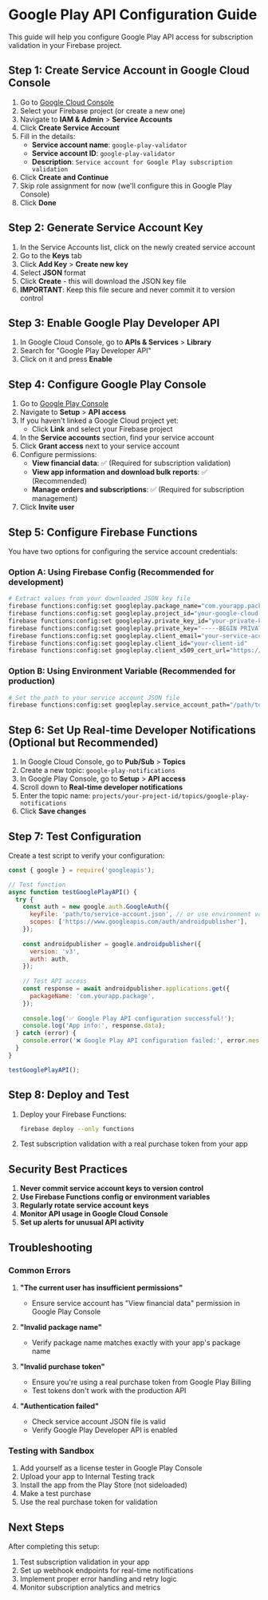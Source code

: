 # Google Play API Configuration Guide

This guide will help you configure Google Play API access for subscription validation in your Firebase project.

## Step 1: Create Service Account in Google Cloud Console

1. Go to [Google Cloud Console](https://console.cloud.google.com/)
2. Select your Firebase project (or create a new one)
3. Navigate to **IAM & Admin** > **Service Accounts**
4. Click **Create Service Account**
5. Fill in the details:
   - **Service account name**: `google-play-validator`
   - **Service account ID**: `google-play-validator`
   - **Description**: `Service account for Google Play subscription validation`
6. Click **Create and Continue**
7. Skip role assignment for now (we'll configure this in Google Play Console)
8. Click **Done**

## Step 2: Generate Service Account Key

1. In the Service Accounts list, click on the newly created service account
2. Go to the **Keys** tab
3. Click **Add Key** > **Create new key**
4. Select **JSON** format
5. Click **Create** - this will download the JSON key file
6. **IMPORTANT**: Keep this file secure and never commit it to version control

## Step 3: Enable Google Play Developer API

1. In Google Cloud Console, go to **APIs & Services** > **Library**
2. Search for "Google Play Developer API"
3. Click on it and press **Enable**

## Step 4: Configure Google Play Console

1. Go to [Google Play Console](https://play.google.com/console/)
2. Navigate to **Setup** > **API access**
3. If you haven't linked a Google Cloud project yet:
   - Click **Link** and select your Firebase project
4. In the **Service accounts** section, find your service account
5. Click **Grant access** next to your service account
6. Configure permissions:
   - **View financial data**: ✅ (Required for subscription validation)
   - **View app information and download bulk reports**: ✅ (Recommended)
   - **Manage orders and subscriptions**: ✅ (Required for subscription management)
7. Click **Invite user**

## Step 5: Configure Firebase Functions

You have two options for configuring the service account credentials:

### Option A: Using Firebase Config (Recommended for development)

```bash
# Extract values from your downloaded JSON key file
firebase functions:config:set googleplay.package_name="com.yourapp.package"
firebase functions:config:set googleplay.project_id="your-google-cloud-project-id"
firebase functions:config:set googleplay.private_key_id="your-private-key-id"
firebase functions:config:set googleplay.private_key="-----BEGIN PRIVATE KEY-----\nYOUR_PRIVATE_KEY_CONTENT\n-----END PRIVATE KEY-----"
firebase functions:config:set googleplay.client_email="your-service-account@your-project.iam.gserviceaccount.com"
firebase functions:config:set googleplay.client_id="your-client-id"
firebase functions:config:set googleplay.client_x509_cert_url="https://www.googleapis.com/robot/v1/metadata/x509/your-service-account%40your-project.iam.gserviceaccount.com"
```

### Option B: Using Environment Variable (Recommended for production)

```bash
# Set the path to your service account JSON file
firebase functions:config:set googleplay.service_account_path="/path/to/service-account.json"
```

## Step 6: Set Up Real-time Developer Notifications (Optional but Recommended)

1. In Google Cloud Console, go to **Pub/Sub** > **Topics**
2. Create a new topic: `google-play-notifications`
3. In Google Play Console, go to **Setup** > **API access**
4. Scroll down to **Real-time developer notifications**
5. Enter the topic name: `projects/your-project-id/topics/google-play-notifications`
6. Click **Save changes**

## Step 7: Test Configuration

Create a test script to verify your configuration:

```javascript
const { google } = require('googleapis');

// Test function
async function testGooglePlayAPI() {
  try {
    const auth = new google.auth.GoogleAuth({
      keyFile: 'path/to/service-account.json', // or use environment variables
      scopes: ['https://www.googleapis.com/auth/androidpublisher'],
    });
    
    const androidpublisher = google.androidpublisher({
      version: 'v3',
      auth: auth,
    });
    
    // Test API access
    const response = await androidpublisher.applications.get({
      packageName: 'com.yourapp.package',
    });
    
    console.log('✅ Google Play API configuration successful!');
    console.log('App info:', response.data);
  } catch (error) {
    console.error('❌ Google Play API configuration failed:', error.message);
  }
}

testGooglePlayAPI();
```

## Step 8: Deploy and Test

1. Deploy your Firebase Functions:
   ```bash
   firebase deploy --only functions
   ```

2. Test subscription validation with a real purchase token from your app

## Security Best Practices

1. **Never commit service account keys to version control**
2. **Use Firebase Functions config or environment variables**
3. **Regularly rotate service account keys**
4. **Monitor API usage in Google Cloud Console**
5. **Set up alerts for unusual API activity**

## Troubleshooting

### Common Errors

1. **"The current user has insufficient permissions"**
   - Ensure service account has "View financial data" permission in Google Play Console

2. **"Invalid package name"**
   - Verify package name matches exactly with your app's package name

3. **"Invalid purchase token"**
   - Ensure you're using a real purchase token from Google Play Billing
   - Test tokens don't work with the production API

4. **"Authentication failed"**
   - Check service account JSON file is valid
   - Verify Google Play Developer API is enabled

### Testing with Sandbox

1. Add yourself as a license tester in Google Play Console
2. Upload your app to Internal Testing track
3. Install the app from the Play Store (not sideloaded)
4. Make a test purchase
5. Use the real purchase token for validation

## Next Steps

After completing this setup:
1. Test subscription validation in your app
2. Set up webhook endpoints for real-time notifications
3. Implement proper error handling and retry logic
4. Monitor subscription analytics and metrics
